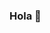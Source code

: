 ### Hola 👋

<!--
**dtalens/dtalens** is a ✨ repositori especial ✨ on hi ha el fitxer `README.md` on apareix el perfil de GitHub.


- 🔭 Sóc professor d'FP.
- 🌱 Sóc apasionat de les xarxes i les aplicacions web.
- 🌱 M'agradaria aprendre llenguatge Python...
- 👯 Es benvinguda qualsevol ajuda en la traducció al Català dels projectes que col·labore.
-->
